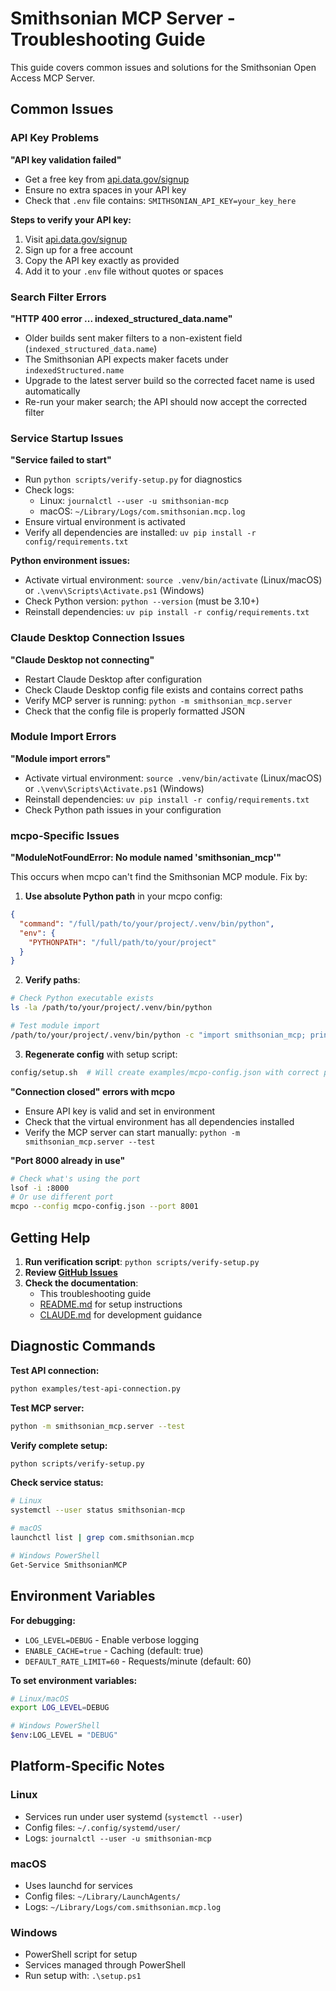 # Smithsonian MCP Server - Troubleshooting Guide

This guide covers common issues and solutions for the Smithsonian Open Access MCP Server.

## Common Issues

### API Key Problems

**"API key validation failed"**

- Get a free key from [api.data.gov/signup](https://api.data.gov/signup/)
- Ensure no extra spaces in your API key
- Check that `.env` file contains: `SMITHSONIAN_API_KEY=your_key_here`

**Steps to verify your API key:**
1. Visit [api.data.gov/signup](https://api.data.gov/signup/)
2. Sign up for a free account
3. Copy the API key exactly as provided
4. Add it to your `.env` file without quotes or spaces

### Search Filter Errors

**"HTTP 400 error ... indexed_structured_data.name"**

- Older builds sent maker filters to a non-existent field (`indexed_structured_data.name`)
- The Smithsonian API expects maker facets under `indexedStructured.name`
- Upgrade to the latest server build so the corrected facet name is used automatically
- Re-run your maker search; the API should now accept the corrected filter

### Service Startup Issues

**"Service failed to start"**

- Run `python scripts/verify-setup.py` for diagnostics
- Check logs:
  - Linux: `journalctl --user -u smithsonian-mcp`
  - macOS: `~/Library/Logs/com.smithsonian.mcp.log`
- Ensure virtual environment is activated
- Verify all dependencies are installed: `uv pip install -r config/requirements.txt`

**Python environment issues:**
- Activate virtual environment: `source .venv/bin/activate` (Linux/macOS) or `.\venv\Scripts\Activate.ps1` (Windows)
- Check Python version: `python --version` (must be 3.10+)
- Reinstall dependencies: `uv pip install -r config/requirements.txt`

### Claude Desktop Connection Issues

**"Claude Desktop not connecting"**

- Restart Claude Desktop after configuration
- Check Claude Desktop config file exists and contains correct paths
- Verify MCP server is running: `python -m smithsonian_mcp.server`
- Check that the config file is properly formatted JSON

### Module Import Errors

**"Module import errors"**

- Activate virtual environment: `source .venv/bin/activate` (Linux/macOS) or `.\venv\Scripts\Activate.ps1` (Windows)
- Reinstall dependencies: `uv pip install -r config/requirements.txt`
- Check Python path issues in your configuration

### mcpo-Specific Issues

**"ModuleNotFoundError: No module named 'smithsonian_mcp'"**

This occurs when mcpo can't find the Smithsonian MCP module. Fix by:

1. **Use absolute Python path** in your mcpo config:

```json
{
  "command": "/full/path/to/your/project/.venv/bin/python",
  "env": {
    "PYTHONPATH": "/full/path/to/your/project"
  }
}
```

2. **Verify paths**:

```bash
# Check Python executable exists
ls -la /path/to/your/project/.venv/bin/python

# Test module import
/path/to/your/project/.venv/bin/python -c "import smithsonian_mcp; print('OK')"
```

3. **Regenerate config** with setup script:

```bash
config/setup.sh  # Will create examples/mcpo-config.json with correct paths
```

**"Connection closed" errors with mcpo**

- Ensure API key is valid and set in environment
- Check that the virtual environment has all dependencies installed
- Verify the MCP server can start manually: `python -m smithsonian_mcp.server --test`

**"Port 8000 already in use"**

```bash
# Check what's using the port
lsof -i :8000
# Or use different port
mcpo --config mcpo-config.json --port 8001
```

## Getting Help

1. **Run verification script**: `python scripts/verify-setup.py`
2. **Review [GitHub Issues](https://github.com/molanojustin/smithsonian-mcp/issues)**
3. **Check the documentation**:
   - This troubleshooting guide
   - [README.md](README.md) for setup instructions
   - [CLAUDE.md](CLAUDE.md) for development guidance

## Diagnostic Commands

**Test API connection:**
```bash
python examples/test-api-connection.py
```

**Test MCP server:**
```bash
python -m smithsonian_mcp.server --test
```

**Verify complete setup:**
```bash
python scripts/verify-setup.py
```

**Check service status:**
```bash
# Linux
systemctl --user status smithsonian-mcp

# macOS
launchctl list | grep com.smithsonian.mcp

# Windows PowerShell
Get-Service SmithsonianMCP
```

## Environment Variables

**For debugging:**
- `LOG_LEVEL=DEBUG` - Enable verbose logging
- `ENABLE_CACHE=true` - Caching (default: true)
- `DEFAULT_RATE_LIMIT=60` - Requests/minute (default: 60)

**To set environment variables:**
```bash
# Linux/macOS
export LOG_LEVEL=DEBUG

# Windows PowerShell
$env:LOG_LEVEL = "DEBUG"
```

## Platform-Specific Notes

### Linux
- Services run under user systemd (`systemctl --user`)
- Config files: `~/.config/systemd/user/`
- Logs: `journalctl --user -u smithsonian-mcp`

### macOS
- Uses launchd for services
- Config files: `~/Library/LaunchAgents/`
- Logs: `~/Library/Logs/com.smithsonian.mcp.log`

### Windows
- PowerShell script for setup
- Services managed through PowerShell
- Run setup with: `.\setup.ps1`
